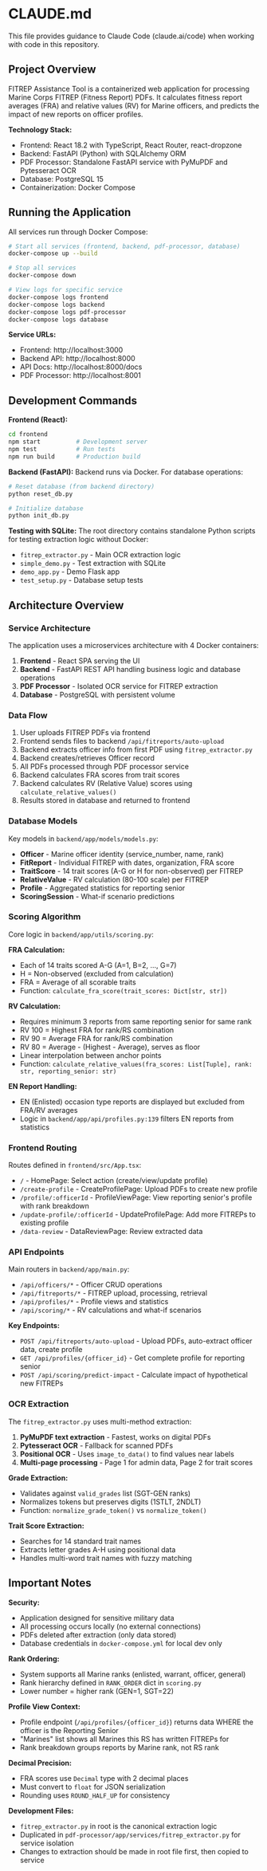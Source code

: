 # CLAUDE.md

This file provides guidance to Claude Code (claude.ai/code) when working with code in this repository.

## Project Overview

FITREP Assistance Tool is a containerized web application for processing Marine Corps FITREP (Fitness Report) PDFs. It calculates fitness report averages (FRA) and relative values (RV) for Marine officers, and predicts the impact of new reports on officer profiles.

**Technology Stack:**
- Frontend: React 18.2 with TypeScript, React Router, react-dropzone
- Backend: FastAPI (Python) with SQLAlchemy ORM
- PDF Processor: Standalone FastAPI service with PyMuPDF and Pytesseract OCR
- Database: PostgreSQL 15
- Containerization: Docker Compose

## Running the Application

All services run through Docker Compose:

```bash
# Start all services (frontend, backend, pdf-processor, database)
docker-compose up --build

# Stop all services
docker-compose down

# View logs for specific service
docker-compose logs frontend
docker-compose logs backend
docker-compose logs pdf-processor
docker-compose logs database
```

**Service URLs:**
- Frontend: http://localhost:3000
- Backend API: http://localhost:8000
- API Docs: http://localhost:8000/docs
- PDF Processor: http://localhost:8001

## Development Commands

**Frontend (React):**
```bash
cd frontend
npm start          # Development server
npm test           # Run tests
npm run build      # Production build
```

**Backend (FastAPI):**
Backend runs via Docker. For database operations:
```bash
# Reset database (from backend directory)
python reset_db.py

# Initialize database
python init_db.py
```

**Testing with SQLite:**
The root directory contains standalone Python scripts for testing extraction logic without Docker:
- `fitrep_extractor.py` - Main OCR extraction logic
- `simple_demo.py` - Test extraction with SQLite
- `demo_app.py` - Demo Flask app
- `test_setup.py` - Database setup tests

## Architecture Overview

### Service Architecture
The application uses a microservices architecture with 4 Docker containers:
1. **Frontend** - React SPA serving the UI
2. **Backend** - FastAPI REST API handling business logic and database operations
3. **PDF Processor** - Isolated OCR service for FITREP extraction
4. **Database** - PostgreSQL with persistent volume

### Data Flow
1. User uploads FITREP PDFs via frontend
2. Frontend sends files to backend `/api/fitreports/auto-upload`
3. Backend extracts officer info from first PDF using `fitrep_extractor.py`
4. Backend creates/retrieves Officer record
5. All PDFs processed through PDF processor service
6. Backend calculates FRA scores from trait scores
7. Backend calculates RV (Relative Value) scores using `calculate_relative_values()`
8. Results stored in database and returned to frontend

### Database Models
Key models in `backend/app/models/models.py`:
- **Officer** - Marine officer identity (service_number, name, rank)
- **FitReport** - Individual FITREP with dates, organization, FRA score
- **TraitScore** - 14 trait scores (A-G or H for non-observed) per FITREP
- **RelativeValue** - RV calculation (80-100 scale) per FITREP
- **Profile** - Aggregated statistics for reporting senior
- **ScoringSession** - What-if scenario predictions

### Scoring Algorithm
Core logic in `backend/app/utils/scoring.py`:

**FRA Calculation:**
- Each of 14 traits scored A-G (A=1, B=2, ..., G=7)
- H = Non-observed (excluded from calculation)
- FRA = Average of all scorable traits
- Function: `calculate_fra_score(trait_scores: Dict[str, str])`

**RV Calculation:**
- Requires minimum 3 reports from same reporting senior for same rank
- RV 100 = Highest FRA for rank/RS combination
- RV 90 = Average FRA for rank/RS combination
- RV 80 = Average - (Highest - Average), serves as floor
- Linear interpolation between anchor points
- Function: `calculate_relative_values(fra_scores: List[Tuple], rank: str, reporting_senior: str)`

**EN Report Handling:**
- EN (Enlisted) occasion type reports are displayed but excluded from FRA/RV averages
- Logic in `backend/app/api/profiles.py:139` filters EN reports from statistics

### Frontend Routing
Routes defined in `frontend/src/App.tsx`:
- `/` - HomePage: Select action (create/view/update profile)
- `/create-profile` - CreateProfilePage: Upload PDFs to create new profile
- `/profile/:officerId` - ProfileViewPage: View reporting senior's profile with rank breakdown
- `/update-profile/:officerId` - UpdateProfilePage: Add more FITREPs to existing profile
- `/data-review` - DataReviewPage: Review extracted data

### API Endpoints
Main routers in `backend/app/main.py`:
- `/api/officers/*` - Officer CRUD operations
- `/api/fitreports/*` - FITREP upload, processing, retrieval
- `/api/profiles/*` - Profile views and statistics
- `/api/scoring/*` - RV calculations and what-if scenarios

**Key Endpoints:**
- `POST /api/fitreports/auto-upload` - Upload PDFs, auto-extract officer data, create profile
- `GET /api/profiles/{officer_id}` - Get complete profile for reporting senior
- `POST /api/scoring/predict-impact` - Calculate impact of hypothetical new FITREPs

### OCR Extraction
The `fitrep_extractor.py` uses multi-method extraction:
1. **PyMuPDF text extraction** - Fastest, works on digital PDFs
2. **Pytesseract OCR** - Fallback for scanned PDFs
3. **Positional OCR** - Uses `image_to_data()` to find values near labels
4. **Multi-page processing** - Page 1 for admin data, Page 2 for trait scores

**Grade Extraction:**
- Validates against `valid_grades` list (SGT-GEN ranks)
- Normalizes tokens but preserves digits (1STLT, 2NDLT)
- Function: `normalize_grade_token()` vs `normalize_token()`

**Trait Score Extraction:**
- Searches for 14 standard trait names
- Extracts letter grades A-H using positional data
- Handles multi-word trait names with fuzzy matching

## Important Notes

**Security:**
- Application designed for sensitive military data
- All processing occurs locally (no external connections)
- PDFs deleted after extraction (only data stored)
- Database credentials in `docker-compose.yml` for local dev only

**Rank Ordering:**
- System supports all Marine ranks (enlisted, warrant, officer, general)
- Rank hierarchy defined in `RANK_ORDER` dict in `scoring.py`
- Lower number = higher rank (GEN=1, SGT=22)

**Profile View Context:**
- Profile endpoint (`/api/profiles/{officer_id}`) returns data WHERE the officer is the Reporting Senior
- "Marines" list shows all Marines this RS has written FITREPs for
- Rank breakdown groups reports by Marine rank, not RS rank

**Decimal Precision:**
- FRA scores use `Decimal` type with 2 decimal places
- Must convert to `float` for JSON serialization
- Rounding uses `ROUND_HALF_UP` for consistency

**Development Files:**
- `fitrep_extractor.py` in root is the canonical extraction logic
- Duplicated in `pdf-processor/app/services/fitrep_extractor.py` for service isolation
- Changes to extraction should be made in root file first, then copied to service
